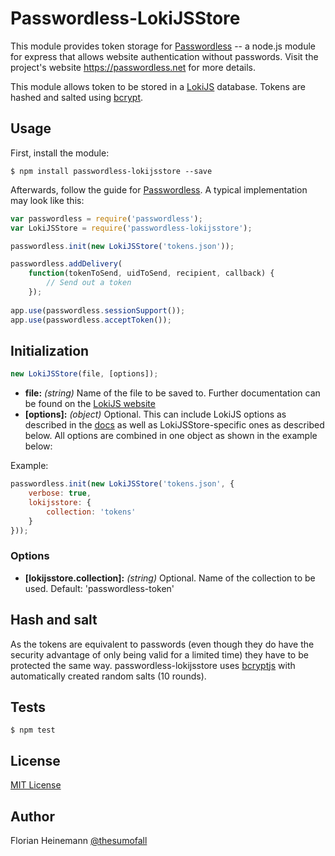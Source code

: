 # Passwordless-LokiJSStore

This module provides token storage for [Passwordless](https://github.com/florianheinemann/passwordless) -- a node.js module for express that allows website authentication without passwords. Visit the project's website https://passwordless.net for more details.

This module allows token to be stored in a [LokiJS](http://lokijs.org/) database. Tokens are hashed and salted using [bcrypt](https://github.com/ncb000gt/node.bcrypt.js/).

## Usage

First, install the module:

`$ npm install passwordless-lokijsstore --save`

Afterwards, follow the guide for [Passwordless](https://github.com/florianheinemann/passwordless). A typical implementation may look like this:

```javascript
var passwordless = require('passwordless');
var LokiJSStore = require('passwordless-lokijsstore');

passwordless.init(new LokiJSStore('tokens.json'));

passwordless.addDelivery(
    function(tokenToSend, uidToSend, recipient, callback) {
        // Send out a token
    });
    
app.use(passwordless.sessionSupport());
app.use(passwordless.acceptToken());
```

## Initialization

```javascript
new LokiJSStore(file, [options]);
```
* **file:** *(string)* Name of the file to be saved to. Further documentation can be found on the [LokiJS website](https://rawgit.com/techfort/LokiJS/master/jsdoc/Loki.html)
* **[options]:** *(object)* Optional. This can include LokiJS options as described in the [docs](https://rawgit.com/techfort/LokiJS/master/jsdoc/Loki.html#Loki) as well as LokiJSStore-specific ones as described below. All options are combined in one object as shown in the example below:

Example:
```javascript
passwordless.init(new LokiJSStore('tokens.json', {
    verbose: true,
    lokijsstore: {
        collection: 'tokens'
    }
}));
```

### Options
* **[lokijsstore.collection]:** *(string)* Optional. Name of the collection to be used. Default: 'passwordless-token'

## Hash and salt
As the tokens are equivalent to passwords (even though they do have the security advantage of only being valid for a limited time) they have to be protected the same way. passwordless-lokijsstore uses [bcryptjs](https://github.com/dcodeIO/bcrypt.js) with automatically created random salts (10 rounds).

## Tests

`$ npm test`

## License

[MIT License](http://opensource.org/licenses/MIT)

## Author
Florian Heinemann [@thesumofall](http://twitter.com/thesumofall/)
